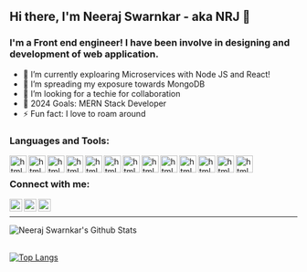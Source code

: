 ## Hi there, I'm Neeraj Swarnkar - aka NRJ 👋

### I'm a Front end engineer! I have been involve in designing and development of web application.
- 🔭 I’m currently exploaring Microservices with Node JS and React!
- 🌱 I’m spreading my exposure towards MongoDB
- 👯 I’m looking for a techie for collaboration
- 🥅 2024 Goals: MERN Stack Developer
- ⚡ Fun fact: I love to roam around

### Languages and Tools:
<img align="left" alt="html5" width="30px" src="https://user-images.githubusercontent.com/41924826/94284056-7e154f80-ff6f-11ea-8ccb-413c9be28864.png" />
<img align="left" alt="html5" width="30px" src="https://user-images.githubusercontent.com/41924826/94284326-d5b3bb00-ff6f-11ea-8678-60ed870f7b37.png" />
<img align="left" alt="html5" width="30px" src="https://user-images.githubusercontent.com/41924826/94284345-dba99c00-ff6f-11ea-975d-7dc1e05f9a0e.png" />
<img align="left" alt="html5" width="30px" src="https://user-images.githubusercontent.com/41924826/94284355-dcdac900-ff6f-11ea-82c9-3b9e8a3270cf.png" />
<img align="left" alt="html5" width="30px" src="https://user-images.githubusercontent.com/41924826/94284470-07c51d00-ff70-11ea-8055-6f65579e3982.png" />
<img align="left" alt="html5" width="30px" src="https://user-images.githubusercontent.com/41924826/94284589-38a55200-ff70-11ea-96e7-f40335b01950.png" />
<img align="left" alt="html5" width="30px" src="https://user-images.githubusercontent.com/41924826/94284999-c719d380-ff70-11ea-9df8-650b29ff5dac.png" />
<img align="left" alt="html5" width="30px" src="https://user-images.githubusercontent.com/41924826/94285020-ce40e180-ff70-11ea-82c2-d4befdb6405e.png" />
<img align="left" alt="html5" width="30px" src="https://user-images.githubusercontent.com/41924826/94285123-ed3f7380-ff70-11ea-9d5a-11200a9618e3.png" />
<img align="left" alt="html5" width="30px" src="https://user-images.githubusercontent.com/41924826/94285135-f16b9100-ff70-11ea-8c54-1ad119cd9ce7.png" />
<img align="left" alt="html5" width="30px" src="https://user-images.githubusercontent.com/41924826/94285137-f16b9100-ff70-11ea-88d8-ef3cbe986d08.png" />
<img align="left" alt="html5" width="30px" src="https://user-images.githubusercontent.com/41924826/94285182-fdefe980-ff70-11ea-90c5-eab58c1a354b.png" />
<img align="left" alt="html5" width="30px" src="https://user-images.githubusercontent.com/41924826/94285162-f9c3cc00-ff70-11ea-82b0-f81083e0835e.png" />

<br />

### Connect with me:

[<img align="left" alt="neerajSwarnkar | Twitter" width="22px" src="https://cdn.jsdelivr.net/npm/simple-icons@v3/icons/twitter.svg" />][twitter]
[<img align="left" alt="neerajSwarnkar | LinkedIn" width="22px" src="https://cdn.jsdelivr.net/npm/simple-icons@v3/icons/linkedin.svg" />][linkedin]
[<img align="left" alt="neerajSwarnkar | Instagram" width="22px" src="https://cdn.jsdelivr.net/npm/simple-icons@v3/icons/instagram.svg" />][instagram]

<br />

---

<img align="left" alt="Neeraj Swarnkar's Github Stats" src="https://github-readme-stats.vercel.app/api?username=neerajswarnkar&show_icons=true&hide_border=true" />
<br />
<br />


[![Top Langs](https://github-readme-stats.vercel.app/api/top-langs/?username=neerajswarnkar)](https://github.com/neerajswarnkar/github-readme-stats)

[twitter]: https://twitter.com/
[instagram]: https://www.instagram.com/
[linkedin]: https://www.linkedin.com/in/
